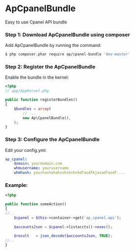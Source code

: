 ApCpanelBundle
==============

Easy to use Cpanel API bundle

### Step 1: Download ApCpanelBundle using composer

Add ApCpanelBundle by running the command:

``` bash
$ php composer.phar require ap/cpanel-bundle 'dev-master'
```


### Step 2: Register the ApCpanelBundle

Enable the bundle in the kernel:

``` php
<?php
// app/AppKernel.php

public function registerBundles()
{
    $bundles = array(
        // ...
        new Ap\CpanelBundle(),
    );
}
```

### Step 3: Configure the ApCpanelBundle

Edit your config.yml:

```yml
ap_cpanel:
    domain: yourdomain.com
    whmusername: yourusername
    whmhash: yourhashahahsshshshshdfasdfkjasadfasdf....
```

### Example:

``` php
<?php

public function someAction()
{
//..    
	$cpanel = $this->container->get('ap_cpanel.api');
	
    $accountsJson = $cpanel->listaccts()->exec();
    
    $result   = json_decode($accountsJson, TRUE);
//..    
}
```
